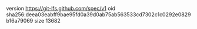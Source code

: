 version https://git-lfs.github.com/spec/v1
oid sha256:deea03eabff9bae95fd0a39d0ab75ab563533cd7302c1c0292e0829b16a79069
size 13682
